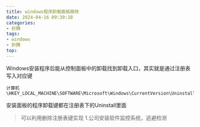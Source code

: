 ```yaml
---
title: windows程序卸载面板移除
date: 2024-04-16 09:39:18
categories: 
- 折腾
tags: 
- windows
- 折腾
top: 
---
```

Windows安装程序后能从控制面板中的卸载找到卸载入口，其实就是通过注册表写入对应键

``` moonscript
计算机\HKEY_LOCAL_MACHINE\SOFTWARE\Microsoft\Windows\CurrentVersion\Uninstall
```
安装面板的程序卸载键都在注册表下的Uninstall里面

> 可以利用删除注册表键实现
> 1.公司安装软件监控系统，逃避检测
